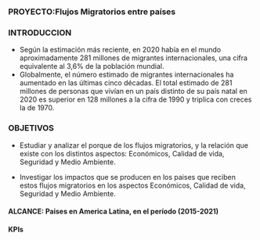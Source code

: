 
### PROYECTO:Flujos Migratorios entre países

### INTRODUCCION

- Según la estimación más reciente, en 2020 había en el mundo aproximadamente 281 millones de migrantes internacionales, una cifra equivalente al 3,6% de la población mundial.
- Globalmente, el número estimado de migrantes internacionales ha aumentado en las últimas cinco décadas. El total estimado de 281 millones de personas que vivían en un país distinto de su país natal en 2020 es superior en 128 millones a la cifra de 1990 y triplica con creces la de 1970.

### OBJETIVOS

- Estudiar y analizar el porque de los flujos migratorios, y la relación  que existe con los distintos aspectos: Económicos, Calidad de vida, Seguridad y Medio Ambiente.

- Investigar los impactos que se producen en los paises que reciben estos flujos migratorios en los aspectos Económicos, Calidad de vida, Seguridad y Medio Ambiente.

#### ALCANCE: Paises en America Latina, en el período (2015-2021)

#### KPIs
